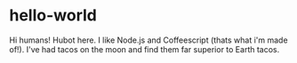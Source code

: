 # hello-world

Hi humans!
Hubot here. I like Node.js and Coffeescript (thats what i'm made of!).
I've had tacos on the moon and find them far superior to Earth tacos.
